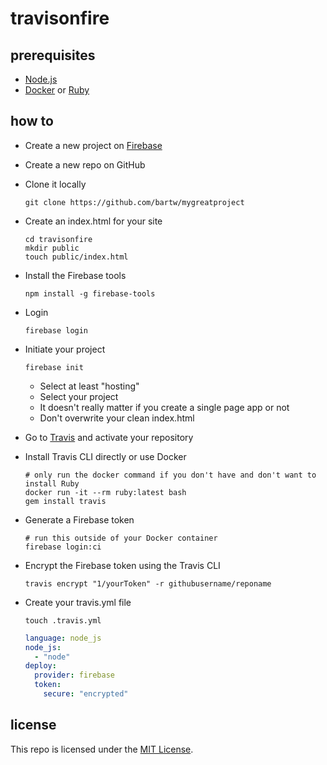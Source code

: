 # travisonfire

## prerequisites

- [Node.js](https://nodejs.org)
- [Docker](https://www.docker.com/) or [Ruby](https://www.ruby-lang.org/)

## how to

- Create a new project on [Firebase](https://console.firebase.google.com)
- Create a new repo on GitHub
- Clone it locally

  ```shell
  git clone https://github.com/bartw/mygreatproject
  ``` 

- Create an index.html for your site

  ```shell
  cd travisonfire
  mkdir public
  touch public/index.html
  ```

- Install the Firebase tools

  ```shell
  npm install -g firebase-tools
  ```

- Login

  ```shell
  firebase login
  ```

- Initiate your project

  ```shell
  firebase init
  ```

  - Select at least "hosting"
  - Select your project
  - It doesn't really matter if you create a single page app or not
  - Don't overwrite your clean index.html

- Go to [Travis](https://travis-ci.org) and activate your repository

- Install Travis CLI directly or use Docker
  
  ```shell
  # only run the docker command if you don't have and don't want to install Ruby
  docker run -it --rm ruby:latest bash
  gem install travis
  ```

- Generate a Firebase token

  ```shell
  # run this outside of your Docker container
  firebase login:ci
  ```

- Encrypt the Firebase token using the Travis CLI

  ```shell
  travis encrypt "1/yourToken" -r githubusername/reponame
  ```

- Create your travis.yml file

  ```shell
  touch .travis.yml
  ```

  ```yml
  language: node_js
  node_js:
    - "node"
  deploy:
    provider: firebase
    token:
      secure: "encrypted"
  ```

## license

This repo is licensed under the [MIT License](LICENSE).

